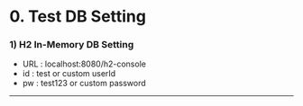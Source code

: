 # 0. Test DB Setting
### 1) H2 In-Memory DB Setting

 - URL : localhost:8080/h2-console
 - id : test or custom userId
 - pw : test123 or custom password



---

